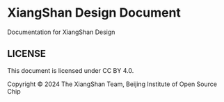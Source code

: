 # XiangShan Design Document

Documentation for XiangShan Design

## LICENSE

This document is licensed under CC BY 4.0.

Copyright © 2024 The XiangShan Team, Beijing Institute of Open Source Chip
